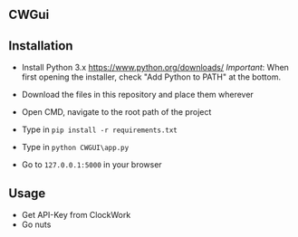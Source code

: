 ## CWGui

## Installation

- Install Python 3.x https://www.python.org/downloads/
*Important*: When first opening the installer, check "Add Python to PATH" at the bottom.

- Download the files in this repository and place them wherever
- Open CMD, navigate to the root path of the project
- Type in `pip install -r requirements.txt`
- Type in `python CWGUI\app.py`
- Go to `127.0.0.1:5000` in your browser

## Usage
- Get API-Key from ClockWork
- Go nuts
